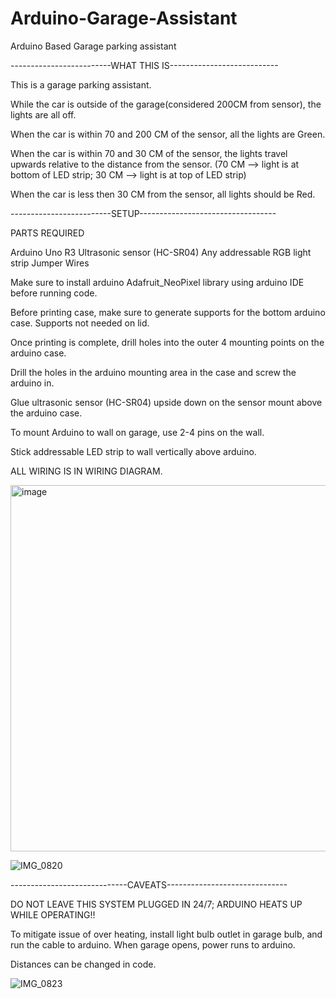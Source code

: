 
# Arduino-Garage-Assistant
Arduino Based Garage parking assistant 


-------------------------WHAT THIS IS---------------------------

This is a garage parking assistant. 

While the car is outside of the garage(considered 200CM from sensor), the lights are all off.

When the car is within 70 and 200 CM of the sensor, all the lights are Green.

When the car is within 70 and 30 CM of the sensor, the lights travel upwards relative to the distance from the sensor.
(70 CM --> light is at bottom of LED strip; 30 CM --> light is at top of LED strip)

When the car is less then 30 CM from the sensor, all lights should be Red.


-------------------------SETUP----------------------------------

PARTS REQUIRED

Arduino Uno R3
Ultrasonic sensor (HC-SR04)
Any addressable RGB light strip
Jumper Wires

Make sure to install arduino Adafruit_NeoPixel library using arduino IDE before running code.

Before printing case, make sure to generate supports for the bottom arduino case. Supports not needed on lid.

Once printing is complete, drill holes into the outer 4 mounting points on the arduino case. 

Drill the holes in the arduino mounting area in the case and screw the arduino in.

Glue ultrasonic sensor (HC-SR04) upside down on the sensor mount above the arduino case.

To mount Arduino to wall on garage, use 2-4 pins on the wall.

Stick addressable LED strip to wall vertically above arduino.


ALL WIRING IS IN WIRING DIAGRAM.

<img width="586" alt="image" src="https://user-images.githubusercontent.com/87161096/129501590-6968e52e-5a19-4b0d-80a4-df6189916ff3.png">



![IMG_0820](https://user-images.githubusercontent.com/87161096/129452749-69f150a3-447e-4cea-a91a-392eba86c9fc.jpeg)


-----------------------------CAVEATS------------------------------

DO NOT LEAVE THIS SYSTEM PLUGGED IN 24/7; ARDUINO HEATS UP WHILE OPERATING!!

To mitigate issue of over heating, install light bulb outlet in garage bulb, and run the cable to arduino.
When garage opens, power runs to arduino.

Distances can be changed in code.



![IMG_0823](https://user-images.githubusercontent.com/87161096/129452750-b3653085-d768-4e39-8192-c1beca50af21.jpeg)




